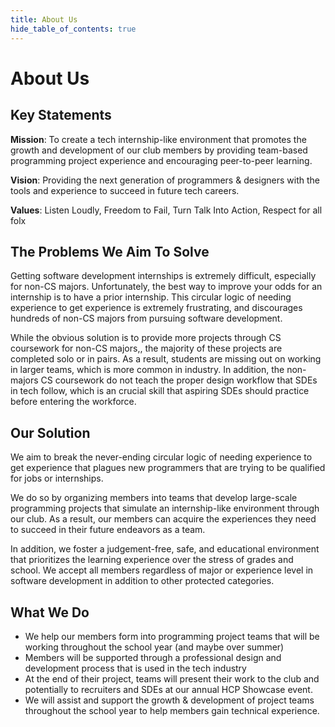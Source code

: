 ```yaml
---
title: About Us
hide_table_of_contents: true
---
```


# About Us

## Key Statements

**Mission**: To create a tech internship-like environment that promotes the growth and development of our club members by providing team-based programming project experience and encouraging peer-to-peer learning.

**Vision**: Providing the next generation of programmers & designers with the tools and experience to succeed in future tech careers.

**Values**: Listen Loudly, Freedom to Fail, Turn Talk Into Action, Respect for all folx


## The Problems We Aim To Solve

Getting software development internships is extremely difficult, especially for non-CS majors. Unfortunately, the best way to improve your odds for an internship is to have a prior internship. This circular logic of needing experience to get experience is extremely frustrating, and discourages hundreds of non-CS majors from pursuing software development.

While the obvious solution is to provide more projects through CS coursework for non-CS majors,, the majority of these projects are completed solo or in pairs. As a result, students are missing out on working in larger teams, which is more common in industry. In addition, the non-majors CS coursework do not teach the proper design workflow that SDEs in tech follow, which is an crucial skill that aspiring SDEs should practice before entering the workforce.

## Our Solution

We aim to break the never-ending circular logic of needing experience to get experience that plagues new programmers that are trying to be qualified for jobs or internships.

We do so by organizing members into teams that develop large-scale programming projects that simulate an internship-like environment through our club. As a result, our members can acquire the experiences they need to succeed in their future endeavors as a team.

In addition, we foster a judgement-free, safe, and educational environment that prioritizes the learning experience over the stress of grades and school. We accept all members regardless of major or experience level in software development in addition to other protected categories.

## What We Do

- We help our members form into programming project teams that will be working throughout the school year (and maybe over summer)
- Members will be supported through a professional design and development process that is used in the tech industry
- At the end of their project, teams will present their work to the club and potentially to recruiters and SDEs at our annual HCP Showcase event.
- We will assist and support the growth & development of project teams throughout the school year to help members gain technical experience.



